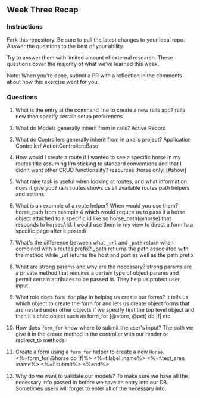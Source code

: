 ## Week Three Recap

### Instructions
Fork this repository. Be sure to pull the latest changes to your local repo. Answer the questions to the best of your ability.

Try to answer them with limited amount of external research. These questions cover the majority of what we've learned this week.

Note: When you're done, submit a PR with a reflection in the comments about how this exercise went for you.

### Questions

1. What is the entry at the command line to create a new rails app?
rails new then specify certain setup preferences
2. What do Models generally inherit from in rails?
Active Record
3. What do Controllers generally inherit from in a rails project?
Application Controller/ ActionController::Base
4. How would I create a route if I wanted to see a specific horse in my routes title assuming I'm sticking to standard conventions and that I didn't want other CRUD functionality?
resources :horse only: [#show]
5. What rake task is useful when looking at routes, and what information does it give you?
rails routes shows us all available routes path helpers and actions
6. What is an example of a route helper? When would you use them?
horse_path from example 4 which would require us to pass it a horse object attached to a specific id like so horse_path(@horse) that responds to horses/:id. I would use them in my view to direct a form to a specific page after it posted/
7. What's the difference between what `_url` and `_path` return when combined with a routes prefix? 
_path retiurns the path associated with the method while _url returns the host and port as well as the path prefix
8. What are strong params and why are the necessary?
strong params are a private method that requires a certain type of object params and permit certain attributes to be passed in. They help us protect user input. 
9. What role does `form_for` play in helping us create our forms?
it tells us which object to create the form for and lets us create object forms that are nested under other objects if we specify first the top level object and then it's child object such as form_for [@store, @pet] do |f| etc
10. How does `form_for` know where to submit the user's input?
The path we give it in the create method in the controller with our render or redirect_to methods
11. Create a form using a `form_for` helper to create a new `Horse`. 
<%=form_for @horse do |f|%>
<%=f.label :name%>
<%=f.text_area :name%>
<%=f.submit%>
<%end%>



12. Why do we want to validate our models?
To make sure we have all the necessary info passed in before we save an entry into our DB. Sometimes users will forget to enter all of the necessary info.
